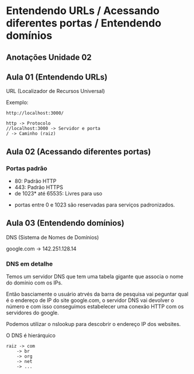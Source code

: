 # Entendendo URLs / Acessando diferentes portas / Entendendo domínios

## Anotações Unidade 02

## Aula 01 (Entendendo URLs)

URL (Localizador de Recursos Universal)

Exemplo:

    http://localhost:3000/

    http -> Protocolo
    //localhost:3000 -> Servidor e porta
    / -> Caminho (raiz)

## Aula 02 (Acessando diferentes portas)

### Portas padrão

- 80: Padrão HTTP
- 443: Padrão HTTPS
- de 1023* até 65535: Livres para uso

* portas entre 0 e 1023 são reservadas para serviços padronizados.

## Aula 03 (Entendendo domínios)

DNS (Sistema de Nomes de Domínios)

google.com -> 142.251.128.14

### DNS em detalhe

Temos um servidor DNS que tem uma tabela gigante que associa o nome do domínio com os IPs.

Então basciamente o usuário atrvés da barra de pesquisa vai peguntar qual é o endereço de IP do site google.com, o servidor DNS vai devolver o número e com isso conseguimos estabelecer uma conexão HTTP com os servidores do google.

Podemos utilizar o nslookup para descobrir o endereço IP dos websites.

O DNS é hierárquico

    raiz -> com
        -> br
        -> org
        -> net
        -> ...

